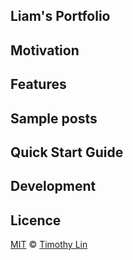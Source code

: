 ## Liam's Portfolio
## Motivation
## Features
## Sample posts
## Quick Start Guide
## Development
## Licence
[MIT](https://github.com/timlrx/tailwind-nextjs-starter-blog/blob/master/LICENSE) © [Timothy Lin](https://www.timrlx.com)